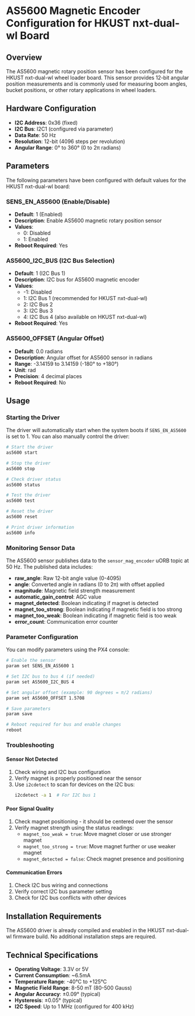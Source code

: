 # AS5600 Magnetic Encoder Configuration for HKUST nxt-dual-wl Board

## Overview
The AS5600 magnetic rotary position sensor has been configured for the HKUST nxt-dual-wl wheel loader board. This sensor provides 12-bit angular position measurements and is commonly used for measuring boom angles, bucket positions, or other rotary applications in wheel loaders.

## Hardware Configuration
- **I2C Address**: 0x36 (fixed)
- **I2C Bus**: I2C1 (configured via parameter)
- **Data Rate**: 50 Hz
- **Resolution**: 12-bit (4096 steps per revolution)
- **Angular Range**: 0° to 360° (0 to 2π radians)

## Parameters
The following parameters have been configured with default values for the HKUST nxt-dual-wl board:

### SENS_EN_AS5600 (Enable/Disable)
- **Default**: 1 (Enabled)
- **Description**: Enable AS5600 magnetic rotary position sensor
- **Values**:
  - 0: Disabled
  - 1: Enabled
- **Reboot Required**: Yes

### AS5600_I2C_BUS (I2C Bus Selection)
- **Default**: 1 (I2C Bus 1)
- **Description**: I2C bus for AS5600 magnetic encoder
- **Values**:
  - -1: Disabled
  - 1: I2C Bus 1 (recommended for HKUST nxt-dual-wl)
  - 2: I2C Bus 2
  - 3: I2C Bus 3
  - 4: I2C Bus 4 (also available on HKUST nxt-dual-wl)
- **Reboot Required**: Yes

### AS5600_OFFSET (Angular Offset)
- **Default**: 0.0 radians
- **Description**: Angular offset for AS5600 sensor in radians
- **Range**: -3.14159 to 3.14159 (-180° to +180°)
- **Unit**: rad
- **Precision**: 4 decimal places
- **Reboot Required**: No

## Usage

### Starting the Driver
The driver will automatically start when the system boots if `SENS_EN_AS5600` is set to 1. You can also manually control the driver:

```bash
# Start the driver
as5600 start

# Stop the driver
as5600 stop

# Check driver status
as5600 status

# Test the driver
as5600 test

# Reset the driver
as5600 reset

# Print driver information
as5600 info
```

### Monitoring Sensor Data
The AS5600 sensor publishes data to the `sensor_mag_encoder` uORB topic at 50 Hz. The published data includes:

- **raw_angle**: Raw 12-bit angle value (0-4095)
- **angle**: Converted angle in radians (0 to 2π) with offset applied
- **magnitude**: Magnetic field strength measurement
- **automatic_gain_control**: AGC value
- **magnet_detected**: Boolean indicating if magnet is detected
- **magnet_too_strong**: Boolean indicating if magnetic field is too strong
- **magnet_too_weak**: Boolean indicating if magnetic field is too weak
- **error_count**: Communication error counter

### Parameter Configuration
You can modify parameters using the PX4 console:

```bash
# Enable the sensor
param set SENS_EN_AS5600 1

# Set I2C bus to bus 4 (if needed)
param set AS5600_I2C_BUS 4

# Set angular offset (example: 90 degrees = π/2 radians)
param set AS5600_OFFSET 1.5708

# Save parameters
param save

# Reboot required for bus and enable changes
reboot
```

### Troubleshooting

#### Sensor Not Detected
1. Check wiring and I2C bus configuration
2. Verify magnet is properly positioned near the sensor
3. Use `i2cdetect` to scan for devices on the I2C bus:
   ```bash
   i2cdetect -a 1  # For I2C bus 1
   ```

#### Poor Signal Quality
1. Check magnet positioning - it should be centered over the sensor
2. Verify magnet strength using the status readings:
   - `magnet_too_weak = true`: Move magnet closer or use stronger magnet
   - `magnet_too_strong = true`: Move magnet further or use weaker magnet
   - `magnet_detected = false`: Check magnet presence and positioning

#### Communication Errors
1. Check I2C bus wiring and connections
2. Verify correct I2C bus parameter setting
3. Check for I2C bus conflicts with other devices

## Installation Requirements
The AS5600 driver is already compiled and enabled in the HKUST nxt-dual-wl firmware build. No additional installation steps are required.

## Technical Specifications
- **Operating Voltage**: 3.3V or 5V
- **Current Consumption**: ~6.5mA
- **Temperature Range**: -40°C to +125°C
- **Magnetic Field Range**: 8-50 mT (80-500 Gauss)
- **Angular Accuracy**: ±0.09° (typical)
- **Hysteresis**: ±0.05° (typical)
- **I2C Speed**: Up to 1 MHz (configured for 400 kHz)
